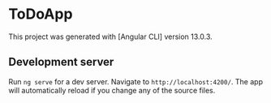 # ToDoApp

This project was generated with [Angular CLI] version 13.0.3.

## Development server

Run `ng serve` for a dev server. Navigate to `http://localhost:4200/`. The app will automatically reload if you change any of the source files.
